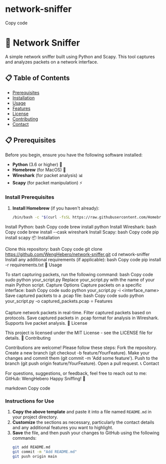 # network-sniffer


Copy code
# 🐍 Network Sniffer

A simple network sniffer built using Python and Scapy. This tool captures and analyzes packets on a network interface.

## 📋 Table of Contents

- [Prerequisites](#prerequisites)
- [Installation](#installation)
- [Usage](#usage)
- [Features](#features)
- [License](#license)
- [Contributing](#contributing)
- [Contact](#contact)

## 📋 Prerequisites

Before you begin, ensure you have the following software installed:

- **Python** (3.6 or higher) 🐍
- **Homebrew** (for MacOS) 🍺
- **Wireshark** (for packet analysis) 📊
- **Scapy** (for packet manipulation) ⚡

### Install Prerequisites

1. **Install Homebrew** (if you haven't already):
   ```bash
   /bin/bash -c "$(curl -fsSL https://raw.githubusercontent.com/Homebrew/install/HEAD/install.sh)"
Install Python:
bash
Copy code
brew install python
Install Wireshark:
bash
Copy code
brew install --cask wireshark
Install Scapy:
bash
Copy code
pip install scapy
📦 Installation

Clone this repository:
bash
Copy code
git clone https://github.com/WengHebero/network-sniffer.git
cd network-sniffer
Install any additional requirements (if applicable):
bash
Copy code
pip install -r requirements.txt
🚀 Usage

To start capturing packets, run the following command:
bash
Copy code
sudo python your_script.py
Replace your_script.py with the name of your main Python script.
Capture Options
Capture packets on a specific interface:
bash
Copy code
sudo python your_script.py -i <interface_name>
Save captured packets to a .pcap file:
bash
Copy code
sudo python your_script.py -o captured_packets.pcap
⭐ Features

Capture network packets in real-time.
Filter captured packets based on protocols.
Save captured packets in .pcap format for analysis in Wireshark.
Supports live packet analysis.
📄 License

This project is licensed under the MIT License - see the LICENSE file for details.
🤝 Contributing

Contributions are welcome! Please follow these steps:
Fork the repository.
Create a new branch (git checkout -b feature/YourFeature).
Make your changes and commit them (git commit -m 'Add some feature').
Push to the branch (git push origin feature/YourFeature).
Open a pull request.
📞 Contact

For questions, suggestions, or feedback, feel free to reach out to me:
GitHub: WengHebero
Happy Sniffing! 🐾

markdown
Copy code

### Instructions for Use

1. **Copy the above template** and paste it into a file named `README.md` in your project directory.
2. **Customize** the sections as necessary, particularly the contact details and any additional features you want to highlight.
3. **Save** the file, and then push your changes to GitHub using the following commands:
   ```bash
   git add README.md
   git commit -m "Add README.md"
   git push origin main
